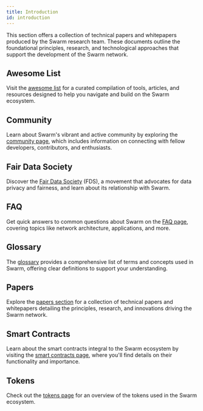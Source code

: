 ```yaml
---
title: Introduction
id: introduction
---
```


This section offers a collection of technical papers and whitepapers produced by the Swarm research team. These documents outline the foundational principles, research, and technological approaches that support the development of the Swarm network. 

## Awesome List  
Visit the [awesome list](/docs/references/awesome-list/) for a curated compilation of tools, articles, and resources designed to help you navigate and build on the Swarm ecosystem.

## Community  
Learn about Swarm's vibrant and active community by exploring the [community page](/docs/references/community/), which includes information on connecting with fellow developers, contributors, and enthusiasts.

## Fair Data Society  
Discover the [Fair Data Society](/docs/references/fair-data-society/) (FDS), a movement that advocates for data privacy and fairness, and learn about its relationship with Swarm.

## FAQ  
Get quick answers to common questions about Swarm on the [FAQ page](/docs/references/faq/), covering topics like network architecture, applications, and more.

## Glossary  
The [glossary](/docs/references/glossary/) provides a comprehensive list of terms and concepts used in Swarm, offering clear definitions to support your understanding.

## Papers  
Explore the [papers section](/docs/references/papers/) for a collection of technical papers and whitepapers detailing the principles, research, and innovations driving the Swarm network.

## Smart Contracts  
Learn about the smart contracts integral to the Swarm ecosystem by visiting the [smart contracts page](/docs/references/smart-contracts/), where you'll find details on their functionality and importance.

## Tokens  
Check out the [tokens page](/docs/references/tokens/) for an overview of the tokens used in the Swarm ecosystem.